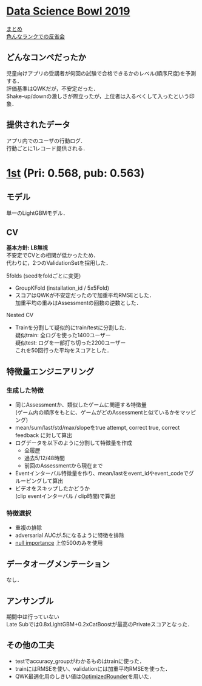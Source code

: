 # [Data Science Bowl 2019](https://www.kaggle.com/c/data-science-bowl-2019)

[まとめ](https://naotaka1128.hatenadiary.jp/entry/dsb-2019-top-solution)  
[色んなランクでの反省会](https://umi-log.com/kaggle-dsb-mtg/)

## どんなコンペだったか  

児童向けアプリの受講者が何回の試験で合格できるかのレベル(順序尺度)を予測する．  
評価基準はQWKだが，不安定だった．  
Shake-up/downの激しさが際立ったが，上位者は入るべくして入ったという印象．

## 提供されたデータ  

アプリ内でのユーザの行動ログ．  
行動ごとに1レコード提供される．

# [1st](https://www.kaggle.com/c/data-science-bowl-2019/discussion/127469) (Pri: 0.568, pub: 0.563)

## モデル

単一のLightGBMモデル．  

## CV  

__基本方針: LB無視__  
不安定でCVとの相関が低かったため．  
代わりに，2つのValidationSetを採用した．

5folds (seedをfoldごとに変更)  
- GroupKFold (installation_id / 5x5Fold)
- スコアはQWKが不安定だったので加重平均RMSEとした．  
加重平均の重みはAssessmentの回数の逆数とした．

Nested CV
- Trainを分割して疑似的にtrain/testに分割した．  
疑似train: 全ログを使った1400ユーザー  
疑似test: ログを一部打ち切った2200ユーザー  
これを50回行った平均をスコアとした．  

## 特徴量エンジニアリング  
### 生成した特徴
- 同じAssessmentか、類似したゲームに関連する特徴量  
(ゲーム内の順序をもとに、ゲームがどのAssessmentと似ているかをマッピング)
- mean/sum/last/std/max/slopeをtrue attempt, correct true, correct feedback に対して算出
- ログデータを以下のように分割して特徴量を作成
  - 全履歴
  - 過去5/12/48時間
  - 前回のAssessmentから現在まで
- Eventインターバル特徴量を作り、mean/lastをevent_idやevent_codeでグルーピングして算出
- ビデオをスキップしたかどうか  
(clip eventインターバル / clip時間)で算出  

### 特徴選択
- 重複の排除
- adversarial AUCが.5になるように特徴を排除
- [null importance](../techniques/特徴選択/null_importance.md) 上位500のみを使用

## データオーグメンテーション
なし．

## アンサンブル
期間中は行っていない  
Late Subでは0.8xLightGBM+0.2xCatBoostが最高のPrivateスコアとなった．

## その他の工夫  
- testでaccuracy_groupがわかるものはtrainに使った．  
- trainにはRMSEを使い、validationには加重平均RMSEを使った．  
- QWK最適化用のしきい値は[OptimizedRounder](https://www.kaggle.com/naveenasaithambi/optimizedrounder-improved)を用いた．